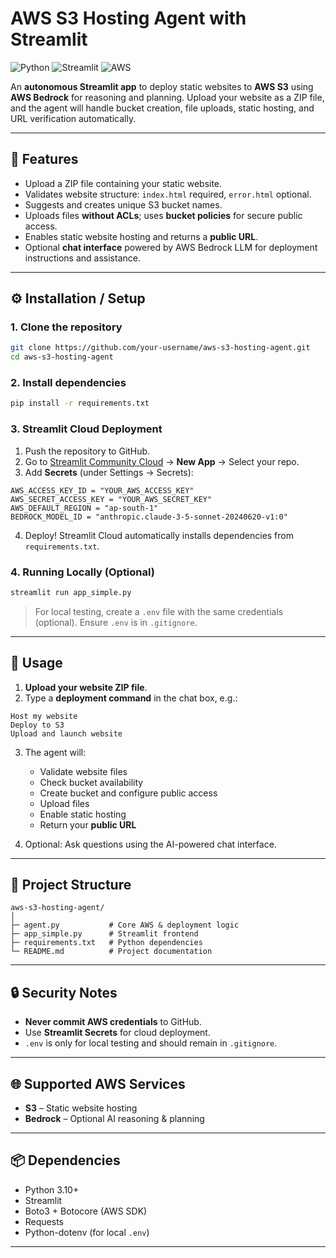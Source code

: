 # AWS S3 Hosting Agent with Streamlit

![Python](https://img.shields.io/badge/Python-3.10+-blue) ![Streamlit](https://img.shields.io/badge/Streamlit-1.30.0-orange) ![AWS](https://img.shields.io/badge/AWS-S3%20%7C%20Bedrock-green)

An **autonomous Streamlit app** to deploy static websites to **AWS S3** using **AWS Bedrock** for reasoning and planning. Upload your website as a ZIP file, and the agent will handle bucket creation, file uploads, static hosting, and URL verification automatically.

---

## 🚀 Features

- Upload a ZIP file containing your static website.  
- Validates website structure: `index.html` required, `error.html` optional.  
- Suggests and creates unique S3 bucket names.  
- Uploads files **without ACLs**; uses **bucket policies** for secure public access.  
- Enables static website hosting and returns a **public URL**.  
- Optional **chat interface** powered by AWS Bedrock LLM for deployment instructions and assistance.  

---
## ⚙️ Installation / Setup

### 1. Clone the repository
```bash
git clone https://github.com/your-username/aws-s3-hosting-agent.git
cd aws-s3-hosting-agent
```

### 2. Install dependencies
```bash
pip install -r requirements.txt
```

### 3. Streamlit Cloud Deployment
1. Push the repository to GitHub.  
2. Go to [Streamlit Community Cloud](https://share.streamlit.io/) → **New App** → Select your repo.  
3. Add **Secrets** (under Settings → Secrets):
```
AWS_ACCESS_KEY_ID = "YOUR_AWS_ACCESS_KEY"
AWS_SECRET_ACCESS_KEY = "YOUR_AWS_SECRET_KEY"
AWS_DEFAULT_REGION = "ap-south-1"
BEDROCK_MODEL_ID = "anthropic.claude-3-5-sonnet-20240620-v1:0"
```
4. Deploy! Streamlit Cloud automatically installs dependencies from `requirements.txt`.

### 4. Running Locally (Optional)
```bash
streamlit run app_simple.py
```
> For local testing, create a `.env` file with the same credentials (optional). Ensure `.env` is in `.gitignore`.

---

## 📝 Usage

1. **Upload your website ZIP file**.  
2. Type a **deployment command** in the chat box, e.g.:
```
Host my website
Deploy to S3
Upload and launch website
```

3. The agent will:  
   - Validate website files  
   - Check bucket availability  
   - Create bucket and configure public access  
   - Upload files  
   - Enable static hosting  
   - Return your **public URL**  

4. Optional: Ask questions using the AI-powered chat interface.

---

## 📂 Project Structure

```
aws-s3-hosting-agent/
│
├─ agent.py           # Core AWS & deployment logic
├─ app_simple.py      # Streamlit frontend
├─ requirements.txt   # Python dependencies
└─ README.md          # Project documentation
```

---

## 🔒 Security Notes

- **Never commit AWS credentials** to GitHub.  
- Use **Streamlit Secrets** for cloud deployment.  
- `.env` is only for local testing and should remain in `.gitignore`.

---

## 🌐 Supported AWS Services

- **S3** – Static website hosting  
- **Bedrock** – Optional AI reasoning & planning  

---

## 📦 Dependencies

- Python 3.10+  
- Streamlit  
- Boto3 + Botocore (AWS SDK)  
- Requests  
- Python-dotenv (for local `.env`)  

---


